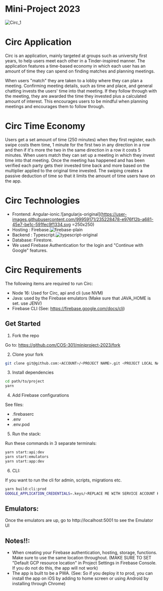 # Mini-Project 2023

![Circ_1](https://user-images.githubusercontent.com/99959171/235227370-cd281adc-814c-47e9-838e-7b77fe7324a8.png)


# Circ Application

Circ is an application, mainly targeted at groups such as university first years, to help users meet each other in a Tinder-inspired manner. The application features a time-based economy in which each user has an amount of time they can spend on finding matches and planning meetings. 

When users "match" they are taken to a lobby where they can plan a meeting. Confirming meeting details, such as time and place, and general chatting invests the users' time into that meeting. If they follow through with the meeting, they are awarded the time they invested plus a calculated amount of interest. This encourages users to be mindful when planning meetings and encourages them to follow through.

# Circ Time Economy
Users get a set amount of time (250 minutes) when they first register, each swipe costs them time, 1 minute for the first two in any direction in a row and then if it's more the two in the same direction in a row it costs 5 minutes. When users match they can set up a meeting in which they invest time into that meeting. Once the meeting has happened and has been verified each party gets their invested time back and more based on the multiplier applied to the original time invested. The swiping creates a passive deduction of time so that it limits the amount of time users have on the app.

# Circ Technologies
 + Frontend: Angular-ionic.![angularjs-original](https://user-images.githubusercontent.com/99959171/235228478-e976f12b-a681-45e7-be1c-591fec9f1334.svg =250x250)
 + Hosting : Firebase.![firebase-plain](https://user-images.githubusercontent.com/99959171/235228656-c186627c-88a4-4a82-a18e-91ed0cb03e5b.svg)
 + Backend : Typescript.![typescript-original](https://user-images.githubusercontent.com/99959171/235228847-3c4ba330-8ba2-4641-b950-d3335336982a.svg)
 + Database: Firestore.
 + We used Firebase Authentication for the login and "Continue with Google" features.

# Circ Requirements
The following items are required to run Circ:
 + Node 16: Used for Circ, api and cli (use NVM)
 + Java: used by the Firebase emulators (Make sure that JAVA_HOME is set. use JENV)
 + Firebase CLI (See: https://firebase.google.com/docs/cli)

## Get Started

1. Fork the repo

Go to: https://github.com/COS-301/miniproject-2023/fork

2. Clone your fork

```sh
git clone git@github.com:<ACCOUNT>/<PROJECT NAME>.git <PROJECT LOCAL NAME>
```

3. Install dependencies

```sh
cd path/to/project
yarn
```

4. Add Firebase configurations

See files:

- .firebaserc
- .env
- .env.pod

5. Run the stack:

Run these commands in 3 separate terminals:

```sh
yarn start:api:dev
yarn start:emulators
yarn start:app:dev
```

6. CLI:

If you want to run the cli for admin, scripts, migrations etc.

```sh
yarn build:cli:prod
GOOGLE_APPLICATION_CREDENTIALS=.keys/<REPLACE ME WITH SERVICE ACCOUNT KEY.json> FIRESTORE_EMULATOR_HOST=localhost:5003 node dist/apps/cli/main.js <REPLACE ME WITH COMMAND>
```

## Emulators:

Once the emulators are up, go to http://localhost:5001 to see the Emulator UI

## Notes!!:

- When creating your Firebase authentication, hosting, storage, functions. Make sure to use the same location throughout. (MAKE SURE TO SET "Default GCP resource location" in Project Settings in Firebase Console. If you do not do this, the app will not work)
- The app is built to be a PWA. (See: So if you deploy it to prod, you can install the app on iOS by adding to home screen or using Android by installing through Chrome)
